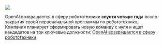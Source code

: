 <!--2025-01-12 12:33:50-->
<div class="yb">
  <div class="rss smaller1 habr"><img src="https://habrastorage.org/getpro/habr/upload_files/3a6/77c/503/3a677c503d701891b4cb5cfaa4dfab6f.jpg" /><p>OpenAI возвращается в сферу робототехники <strong>спустя четыре года</strong> после закрытия своей первоначальной программы по робототехнике. Компания планирует сформировать новую команду с нуля и ищет кандидатов на три ключевые должности:&nbsp;<a... <br><a class="light" href="https://habr.com/ru/companies/bothub/news/873086/?utm_source=habrahabr&utm_medium=rss&utm_campaign=873086">OpenAI возвращается в сферу робототехники</a></div>
</div>
